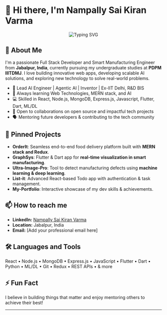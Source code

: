 # 👋 Hi there, I'm Nampally Sai Kiran Varma

<div align="center">
  <img src="https://readme-typing-svg.herokuapp.com?font=Fira+Code&pause=1000&color=2E9EF7&center=true&vCenter=true&width=435&lines=Full+Stack+Developer;Smart+Manufacturing+Engineer;AI+Enthusiast;Problem+Solver" alt="Typing SVG" />
</div>

## 🚀 About Me
I'm a passionate Full Stack Developer and Smart Manufacturing Engineer from **Jabalpur, India**, currently pursuing my undergraduate studies at **PDPM IIITDMJ**. I love building innovative web apps, developing scalable AI solutions, and exploring new technology to solve real-world problems.

- 🔭 Lead AI Engineer | Agentic AI | Inventor | Ex-IIT Delhi, R&D BIS
- 🌱 Always learning Web Technologies, MERN stack, and AI
- 💻 Skilled in React, Node.js, MongoDB, Express.js, Javascript, Flutter, Dart, ML/DL
- 🤝 Open to collaborations on open source and impactful tech projects
- 🗣 Mentoring future developers & contributing to the tech community

## 📂 Pinned Projects
- **OrderIt**: Seamless end-to-end food delivery platform built with **MERN stack and Redux**.
- **GraphSys**: Flutter & Dart app for **real-time visualization in smart manufacturing**.
- **Ultra-Image-Pro**: Tool to detect manufacturing defects using **machine learning & deep learning**.
- **List-it**: Advanced React-based Todo app with authentication & task management.
- **My-Portfolio**: Interactive showcase of my dev skills & achievements.

## 📫 How to reach me
- **LinkedIn:** [Nampally Sai Kiran Varma](https://www.linkedin.com/in/nampally-sai-kiran-varma/)
- **Location:** Jabalpur, India
- **Email:** [Add your professional email here]

## 🛠️ Languages and Tools
React • Node.js • MongoDB • Express.js • JavaScript • Flutter • Dart • Python • ML/DL • Git • Redux • REST APIs • & more

## ⚡ Fun Fact
I believe in building things that matter and enjoy mentoring others to achieve their best!

---
